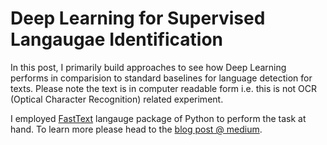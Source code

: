 # Deep Learning for Supervised Langaugae Identification
In this post, I primarily build approaches to see how Deep Learning performs in comparision to standard baselines for language detection for texts. Please note the text is in computer readable form i.e. this is not OCR (Optical Character Recognition) related experiment.

I employed [FastText](https://github.com/facebookresearch/fastText) langauge package of Python to perform the task at hand. To learn more please head to the [blog post @ medium](https://medium.com/@amarbudhiraja/supervised-language-identification-for-short-and-long-texts-with-code-626f9c78c47c#.64uegxk0m).
